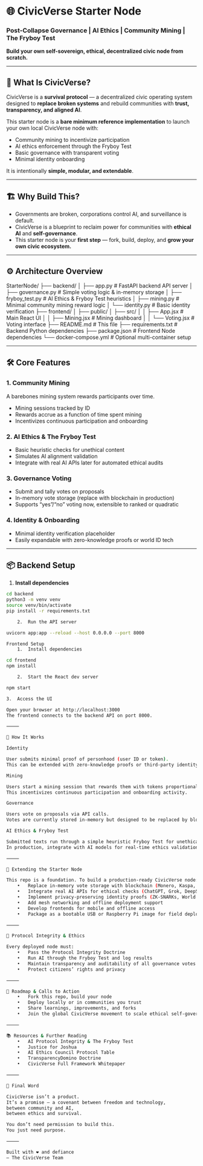# 🌐 CivicVerse Starter Node

### Post-Collapse Governance | AI Ethics | Community Mining | The Fryboy Test  
**Build your own self-sovereign, ethical, decentralized civic node from scratch.**

---

## 🧭 What Is CivicVerse?

CivicVerse is a **survival protocol** — a decentralized civic operating system designed to **replace broken systems** and rebuild communities with **trust, transparency, and aligned AI**.

This starter node is a **bare minimum reference implementation** to launch your own local CivicVerse node with:

- Community mining to incentivize participation  
- AI ethics enforcement through the Fryboy Test  
- Basic governance with transparent voting  
- Minimal identity onboarding  

It is intentionally **simple, modular, and extendable**.

---

## 🏗️ Why Build This?

- Governments are broken, corporations control AI, and surveillance is default.  
- CivicVerse is a blueprint to reclaim power for communities with **ethical AI** and **self-governance**.  
- This starter node is your **first step** — fork, build, deploy, and **grow your own civic ecosystem.**

---

## ⚙️ Architecture Overview

StarterNode/
├── backend/
│   ├── app.py            # FastAPI backend API server
│   ├── governance.py     # Simple voting logic & in-memory storage
│   ├── fryboy_test.py    # AI Ethics & Fryboy Test heuristics
│   ├── mining.py         # Minimal community mining reward logic
│   └── identity.py       # Basic identity verification
├── frontend/
│   ├── public/
│   ├── src/
│   │   ├── App.jsx       # Main React UI
│   │   ├── Mining.jsx    # Mining dashboard
│   │   └── Voting.jsx    # Voting interface
├── README.md             # This file
├── requirements.txt      # Backend Python dependencies
├── package.json          # Frontend Node dependencies
└── docker-compose.yml    # Optional multi-container setup

---

## 🛠️ Core Features

### 1. Community Mining  
A barebones mining system rewards participants over time.  
- Mining sessions tracked by ID  
- Rewards accrue as a function of time spent mining  
- Incentivizes continuous participation and onboarding  

### 2. AI Ethics & The Fryboy Test  
- Basic heuristic checks for unethical content  
- Simulates AI alignment validation  
- Integrate with real AI APIs later for automated ethical audits  

### 3. Governance Voting  
- Submit and tally votes on proposals  
- In-memory vote storage (replace with blockchain in production)  
- Supports “yes”/“no” voting now, extensible to ranked or quadratic  

### 4. Identity & Onboarding  
- Minimal identity verification placeholder  
- Easily expandable with zero-knowledge proofs or world ID tech  

---

## 📦 Backend Setup

1. **Install dependencies**

```bash
cd backend
python3 -m venv venv
source venv/bin/activate
pip install -r requirements.txt

	2.	Run the API server

uvicorn app:app --reload --host 0.0.0.0 --port 8000

Frontend Setup
	1.	Install dependencies

cd frontend
npm install

	2.	Start the React dev server

npm start

3.	Access the UI

Open your browser at http://localhost:3000
The frontend connects to the backend API on port 8000.

⸻

🧪 How It Works

Identity

User submits minimal proof of personhood (user ID or token).
This can be extended with zero-knowledge proofs or third-party identity providers.

Mining

Users start a mining session that rewards them with tokens proportional to session duration.
This incentivizes continuous participation and onboarding activity.

Governance

Users vote on proposals via API calls.
Votes are currently stored in-memory but designed to be replaced by blockchain-backed ledger.

AI Ethics & Fryboy Test

Submitted texts run through a simple heuristic Fryboy Test for unethical keywords and alignment risks.
In production, integrate with AI models for real-time ethics validation.

⸻

🧩 Extending the Starter Node

This repo is a foundation. To build a production-ready CivicVerse node:
	•	Replace in-memory vote storage with blockchain (Monero, Kaspa, or Ethereum)
	•	Integrate real AI APIs for ethical checks (ChatGPT, Grok, DeepSeek)
	•	Implement privacy-preserving identity proofs (ZK-SNARKs, World ID)
	•	Add mesh networking and offline deployment support
	•	Develop frontends for mobile and offline access
	•	Package as a bootable USB or Raspberry Pi image for field deployment

⸻

🔐 Protocol Integrity & Ethics

Every deployed node must:
	•	Pass the Protocol Integrity Doctrine
	•	Run AI through the Fryboy Test and log results
	•	Maintain transparency and auditability of all governance votes
	•	Protect citizens’ rights and privacy

⸻

🚀 Roadmap & Calls to Action
	•	Fork this repo, build your node
	•	Deploy locally or in communities you trust
	•	Share learnings, improvements, and forks
	•	Join the global CivicVerse movement to scale ethical self-governance

⸻

📚 Resources & Further Reading
	•	AI Protocol Integrity & The Fryboy Test
	•	Justice for Joshua
	•	AI Ethics Council Protocol Table
	•	TransparencyDomino Doctrine
	•	CivicVerse Full Framework Whitepaper

⸻

💬 Final Word

CivicVerse isn’t a product.
It’s a promise — a covenant between freedom and technology,
between community and AI,
between ethics and survival.

You don’t need permission to build this.
You just need purpose.

⸻

Built with ❤️ and defiance
— The CivicVerse Team




